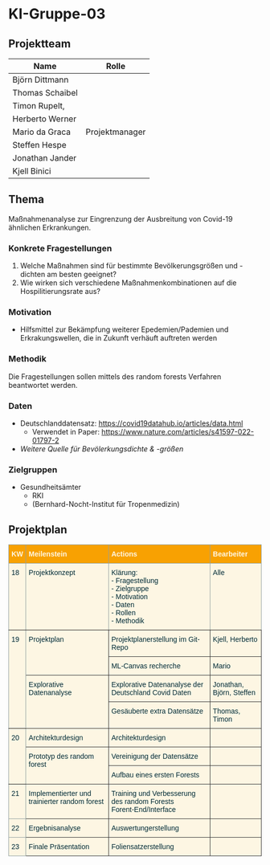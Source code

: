 # KI-Gruppe-03

## Projektteam

| Name            | Rolle          |
|-----------------|----------------|
| Björn Dittmann  |                |
| Thomas Schaibel |                |
| Timon Rupelt,   |                |
| Herberto Werner |                |
| Mario da Graca  | Projektmanager |
| Steffen Hespe   |                |
| Jonathan Jander |                |
| Kjell Binici    |                |


## Thema
Maßnahmenanalyse zur Eingrenzung der Ausbreitung von Covid-19 ähnlichen Erkrankungen.

### Konkrete Fragestellungen
1. Welche Maßnahmen sind für bestimmte Bevölkerungsgrößen und -dichten am besten geeignet?
2. Wie wirken sich verschiedene Maßnahmenkombinationen auf die Hospilitierungsrate aus?

### Motivation
- Hilfsmittel zur Bekämpfung weiterer Epedemien/Pademien und Erkrakungswellen, die in Zukunft verhäuft auftreten werden

### Methodik
Die Fragestellungen sollen mittels des random forests Verfahren beantwortet werden.

### Daten
- Deutschlanddatensatz: https://covid19datahub.io/articles/data.html
  - Verwendet in Paper: https://www.nature.com/articles/s41597-022-01797-2
- _Weitere Quelle für Bevölerkungsdichte & -größen_

### Zielgruppen
- Gesundheitsämter
  - RKI
  - (Bernhard-Nocht-Institut für Tropenmedizin)



## Projektplan

<style type="text/css">
.tg  {border-collapse:collapse;border-color:#93a1a1;border-spacing:0;}
.tg td{background-color:#fdf6e3;border-color:#93a1a1;border-style:solid;border-width:1px;color:#002b36;
  font-family:Arial, sans-serif;font-size:14px;overflow:hidden;padding:10px 5px;word-break:normal;}
.tg th{background-color:#657b83;border-color:#93a1a1;border-style:solid;border-width:1px;color:#fdf6e3;
  font-family:Arial, sans-serif;font-size:14px;font-weight:normal;overflow:hidden;padding:10px 5px;word-break:normal;}
.tg .tg-66je{background-color:#f8a102;border-color:inherit;font-weight:bold;text-align:left;vertical-align:top}
.tg .tg-0pky{border-color:inherit;text-align:left;vertical-align:top}
.tg .tg-de2y{border-color:#333333;text-align:left;vertical-align:top}
.tg .tg-0lax{text-align:left;vertical-align:top}
</style>
<table class="tg">
<thead>
  <tr>
    <th class="tg-66je">KW</th>
    <th class="tg-66je">Meilenstein</th>
    <th class="tg-66je">Actions</th>
    <th class="tg-66je">Bearbeiter</th>
  </tr>
</thead>
<tbody>
  <tr>
    <td class="tg-0pky">18</td>
    <td class="tg-0pky">Projektkonzept</td>
    <td class="tg-0pky">Klärung:<br>- Fragestellung<br>- Zielgruppe<br>- Motivation<br>- Daten<br>- Rollen<br>- Methodik</td>
    <td class="tg-0pky">Alle</td>
  </tr>
  <tr>
    <td class="tg-0pky" rowspan="4">19</td>
    <td class="tg-de2y" rowspan="2">Projektplan</td>
    <td class="tg-de2y">Projektplanerstellung im Git-Repo</td>
    <td class="tg-de2y">Kjell, Herberto</td>
  </tr>
  <tr>
    <td class="tg-de2y"><span style="font-weight:400;font-style:normal;text-decoration:none">ML-Canvas recherche</span></td>
    <td class="tg-de2y">Mario</td>
  </tr>
  <tr>
    <td class="tg-de2y" rowspan="2">Explorative Datenanalyse</td>
    <td class="tg-de2y">Explorative Datenanalyse der Deutschland Covid Daten</td>
    <td class="tg-de2y">Jonathan, Björn, Steffen</td>
  </tr>
  <tr>
    <td class="tg-de2y">Gesäuberte extra Datensätze</td>
    <td class="tg-de2y">Thomas, Timon</td>
  </tr>
  <tr>
    <td class="tg-0pky" rowspan="3">20</td>
    <td class="tg-de2y">Architekturdesign</td>
    <td class="tg-de2y">Architekturdesign</td>
    <td class="tg-de2y"></td>
  </tr>
  <tr>
    <td class="tg-de2y" rowspan="2">Prototyp des random forest</td>
    <td class="tg-de2y">Vereinigung der Datensätze</td>
    <td class="tg-de2y"></td>
  </tr>
  <tr>
    <td class="tg-de2y"><span style="font-weight:400;font-style:normal;text-decoration:none">Aufbau eines ersten Forests</span></td>
    <td class="tg-de2y"></td>
  </tr>
  <tr>
    <td class="tg-0lax">21</td>
    <td class="tg-de2y">Implementierter und trainierter random forest</td>
    <td class="tg-de2y">Training und Verbesserung des random Forests<br>Forent-End/Interface</td>
    <td class="tg-de2y"></td>
  </tr>
  <tr>
    <td class="tg-0lax">22</td>
    <td class="tg-de2y">Ergebnisanalyse</td>
    <td class="tg-de2y">Auswertungerstellung</td>
    <td class="tg-de2y"></td>
  </tr>
  <tr>
    <td class="tg-0lax">23</td>
    <td class="tg-de2y">Finale Präsentation</td>
    <td class="tg-de2y">Foliensatzerstellung</td>
    <td class="tg-de2y"></td>
  </tr>
</tbody>
</table>